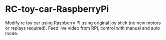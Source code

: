 # RC-toy-car-RaspberryPi
Modify rc toy car using Raspberry Pi using original joy stick (no new motors or replays required). Feed live video from RPi, control with manual and auto mode.
